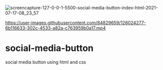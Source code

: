 ![screencapture-127-0-0-1-5500-social-media-button-index-html-2021-07-17-08_23_57](https://user-images.githubusercontent.com/84829659/126024217-4373113c-df60-43ce-8f88-88c58d7f8074.png)



https://user-images.githubusercontent.com/84829659/126024277-6b116633-302c-4533-a82a-c763959b0a17.mp4

# social-media-button
social media button using html and css
